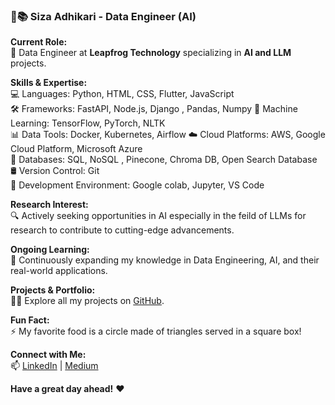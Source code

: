 ### 🏅📚 Siza Adhikari - Data Engineer (AI)

**Current Role:**  
🔭 Data Engineer at **Leapfrog Technology** specializing in **AI and LLM** projects.

**Skills & Expertise:**  
💻 Languages: Python, HTML, CSS, Flutter, JavaScript  
🛠️ Frameworks: FastAPI, Node.js, Django , Pandas, Numpy
🧠 Machine Learning: TensorFlow, PyTorch, NLTK  
📊 Data Tools: Docker, Kubernetes, Airflow 
☁️ Cloud Platforms: AWS, Google Cloud Platform, Microsoft Azure  
📝 Databases: SQL, NoSQL , Pinecone, Chroma DB, Open Search Database 
🛢️ Version Control: Git  
🔬 Development Environment: Google colab, Jupyter, VS Code  

**Research Interest:**  
🔍 Actively seeking opportunities in AI especially in the feild of LLMs for research to contribute to cutting-edge advancements.

**Ongoing Learning:**  
🌱 Continuously expanding my knowledge in Data Engineering, AI, and their real-world applications.

**Projects & Portfolio:**  
👨‍💻 Explore all my projects on [GitHub](https://github.com/Si-za1).

**Fun Fact:**  
⚡ My favorite food is a circle made of triangles served in a square box!

**Connect with Me:**  
📫 [LinkedIn](https://www.linkedin.com/in/siza-adhikari-2a9574199/) | [Medium](https://starter-startler.medium.com/)

**Have a great day ahead!** ❤
